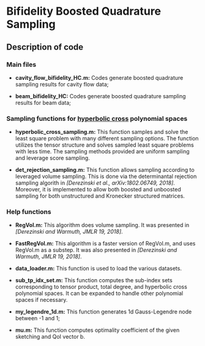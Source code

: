 # Bifidelity Boosted Quadrature Sampling

## Description of code

### Main files
- **cavity\_flow\_bifidelity\_HC.m:** Codes generate boosted quadrature sampling results for cavity flow data;

- **beam\_bifidelity\_HC:** Codes generate boosted quadrature sampling results for beam data;

### Sampling functions for <ins>hyperbolic cross</ins> polynomial spaces 

- **hyperbolic\_cross\_sampling.m:** This function samples and solve the least square problem with many different sampling options. The function utilizes the tensor structure and solves sampled least square problems with less time. The sampling methods provided are uniform sampling and leverage score sampling. 

- **det\_rejection\_sampling.m:** This function allows sampling according to leveraged volume sampling. This is done via the determinantal rejection sampling algorith in *[Derezinski et al., arXiv:1802.06749, 2018]*. Moreover, it is implemented to allow both boosted and unboosted sampling for both unstructured and Kronecker structured matrices.

### Help functions

- **RegVol.m:** This algorithm does volume sampling. It was presented in *[Derezinski and Warmuth, JMLR 19, 2018]*.

- **FastRegVol.m:** This algorithm is a faster version of RegVol.m, and uses RegVol.m as a substep. It was also presented in *[Derezinski and Warmuth, JMLR 19, 2018]*.

- **data_loader.m:** This function is used to load the various datasets.

- **sub\_tp\_idx\_set.m:** This function computes the sub-index sets corresponding to tensor product, total degree, and hyperbolic cross polynomial spaces. It can be expanded to handle other polynomial spaces if necessary.

- **my\_legendre\_1d.m:** This function generates 1d Gauss-Legendre node between -1 and 1;

- **mu.m:** This function computes optimality coefficient of the given sketching and QoI vector b.
